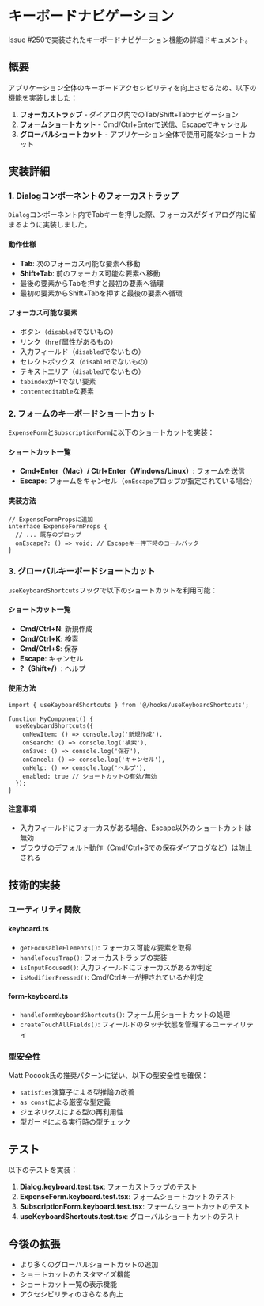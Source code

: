 # キーボードナビゲーション

Issue #250で実装されたキーボードナビゲーション機能の詳細ドキュメント。

## 概要

アプリケーション全体のキーボードアクセシビリティを向上させるため、以下の機能を実装しました：

1. **フォーカストラップ** - ダイアログ内でのTab/Shift+Tabナビゲーション
2. **フォームショートカット** - Cmd/Ctrl+Enterで送信、Escapeでキャンセル
3. **グローバルショートカット** - アプリケーション全体で使用可能なショートカット

## 実装詳細

### 1. Dialogコンポーネントのフォーカストラップ

`Dialog`コンポーネント内でTabキーを押した際、フォーカスがダイアログ内に留まるように実装しました。

#### 動作仕様
- **Tab**: 次のフォーカス可能な要素へ移動
- **Shift+Tab**: 前のフォーカス可能な要素へ移動
- 最後の要素からTabを押すと最初の要素へ循環
- 最初の要素からShift+Tabを押すと最後の要素へ循環

#### フォーカス可能な要素
- ボタン（`disabled`でないもの）
- リンク（`href`属性があるもの）
- 入力フィールド（`disabled`でないもの）
- セレクトボックス（`disabled`でないもの）
- テキストエリア（`disabled`でないもの）
- `tabindex`が-1でない要素
- `contenteditable`な要素

### 2. フォームのキーボードショートカット

`ExpenseForm`と`SubscriptionForm`に以下のショートカットを実装：

#### ショートカット一覧
- **Cmd+Enter（Mac）/ Ctrl+Enter（Windows/Linux）**: フォームを送信
- **Escape**: フォームをキャンセル（`onEscape`プロップが指定されている場合）

#### 実装方法
```tsx
// ExpenseFormPropsに追加
interface ExpenseFormProps {
  // ... 既存のプロップ
  onEscape?: () => void; // Escapeキー押下時のコールバック
}
```

### 3. グローバルキーボードショートカット

`useKeyboardShortcuts`フックで以下のショートカットを利用可能：

#### ショートカット一覧
- **Cmd/Ctrl+N**: 新規作成
- **Cmd/Ctrl+K**: 検索
- **Cmd/Ctrl+S**: 保存
- **Escape**: キャンセル
- **?（Shift+/）**: ヘルプ

#### 使用方法
```tsx
import { useKeyboardShortcuts } from '@/hooks/useKeyboardShortcuts';

function MyComponent() {
  useKeyboardShortcuts({
    onNewItem: () => console.log('新規作成'),
    onSearch: () => console.log('検索'),
    onSave: () => console.log('保存'),
    onCancel: () => console.log('キャンセル'),
    onHelp: () => console.log('ヘルプ'),
    enabled: true // ショートカットの有効/無効
  });
}
```

#### 注意事項
- 入力フィールドにフォーカスがある場合、Escape以外のショートカットは無効
- ブラウザのデフォルト動作（Cmd/Ctrl+Sでの保存ダイアログなど）は防止される

## 技術的実装

### ユーティリティ関数

#### keyboard.ts
- `getFocusableElements()`: フォーカス可能な要素を取得
- `handleFocusTrap()`: フォーカストラップの実装
- `isInputFocused()`: 入力フィールドにフォーカスがあるか判定
- `isModifierPressed()`: Cmd/Ctrlキーが押されているか判定

#### form-keyboard.ts
- `handleFormKeyboardShortcuts()`: フォーム用ショートカットの処理
- `createTouchAllFields()`: フィールドのタッチ状態を管理するユーティリティ

### 型安全性

Matt Pocock氏の推奨パターンに従い、以下の型安全性を確保：

- `satisfies`演算子による型推論の改善
- `as const`による厳密な型定義
- ジェネリクスによる型の再利用性
- 型ガードによる実行時の型チェック

## テスト

以下のテストを実装：

1. **Dialog.keyboard.test.tsx**: フォーカストラップのテスト
2. **ExpenseForm.keyboard.test.tsx**: フォームショートカットのテスト
3. **SubscriptionForm.keyboard.test.tsx**: フォームショートカットのテスト
4. **useKeyboardShortcuts.test.tsx**: グローバルショートカットのテスト

## 今後の拡張

- より多くのグローバルショートカットの追加
- ショートカットのカスタマイズ機能
- ショートカット一覧の表示機能
- アクセシビリティのさらなる向上